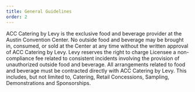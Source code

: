 ```yaml
---
title: General Guidelines
order: 2
---
```


ACC Catering by Levy is the exclusive food and beverage provider at the Austin Convention Center.  No outside food and beverage may be brought in, consumed, or sold at the Center at any time without the written approval of ACC Catering by Levy.  Levy reserves the right to charge Licensee a non-compliance fee related to consistent incidents involving the provision of unauthorized outside food and beverage.  All arrangements related to food and beverage must be contracted directly with ACC Catering by Levy.  This includes, but not limited to, Catering, Retail Concessions, Sampling, Demonstrations and Sponsorships.
